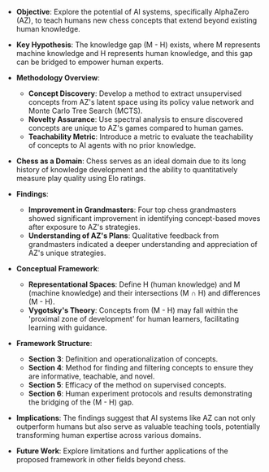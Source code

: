 - **Objective**: Explore the potential of AI systems, specifically AlphaZero (AZ), to teach humans new chess concepts that extend beyond existing human knowledge.
  
- **Key Hypothesis**: The knowledge gap (M - H) exists, where M represents machine knowledge and H represents human knowledge, and this gap can be bridged to empower human experts.

- **Methodology Overview**:
  - **Concept Discovery**: Develop a method to extract unsupervised concepts from AZ's latent space using its policy value network and Monte Carlo Tree Search (MCTS).
  - **Novelty Assurance**: Use spectral analysis to ensure discovered concepts are unique to AZ's games compared to human games.
  - **Teachability Metric**: Introduce a metric to evaluate the teachability of concepts to AI agents with no prior knowledge.

- **Chess as a Domain**: Chess serves as an ideal domain due to its long history of knowledge development and the ability to quantitatively measure play quality using Elo ratings.

- **Findings**:
  - **Improvement in Grandmasters**: Four top chess grandmasters showed significant improvement in identifying concept-based moves after exposure to AZ's strategies.
  - **Understanding of AZ's Plans**: Qualitative feedback from grandmasters indicated a deeper understanding and appreciation of AZ's unique strategies.

- **Conceptual Framework**:
  - **Representational Spaces**: Define H (human knowledge) and M (machine knowledge) and their intersections (M ∩ H) and differences (M - H).
  - **Vygotsky's Theory**: Concepts from (M - H) may fall within the 'proximal zone of development' for human learners, facilitating learning with guidance.

- **Framework Structure**:
  - **Section 3**: Definition and operationalization of concepts.
  - **Section 4**: Method for finding and filtering concepts to ensure they are informative, teachable, and novel.
  - **Section 5**: Efficacy of the method on supervised concepts.
  - **Section 6**: Human experiment protocols and results demonstrating the bridging of the (M - H) gap.

- **Implications**: The findings suggest that AI systems like AZ can not only outperform humans but also serve as valuable teaching tools, potentially transforming human expertise across various domains.

- **Future Work**: Explore limitations and further applications of the proposed framework in other fields beyond chess.